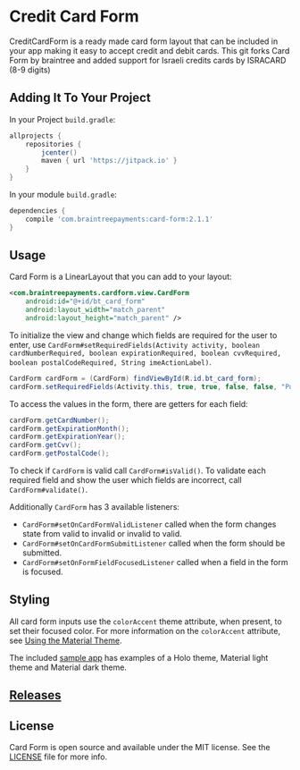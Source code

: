# Credit Card Form
CreditCardForm is a ready made card form layout that can be included in your app making it easy to
accept credit and debit cards. 
This git forks Card Form by braintree and added support for Israeli credits cards by ISRACARD (8-9 digits)


## Adding It To Your Project

In your Project `build.gradle`:

```groovy
allprojects {
    repositories {
        jcenter()
        maven { url 'https://jitpack.io' }
    }
}
```

In your module `build.gradle`:

```groovy
dependencies {
    compile 'com.braintreepayments:card-form:2.1.1'
}
```

## Usage

Card Form is a LinearLayout that you can add to your layout:

```xml
<com.braintreepayments.cardform.view.CardForm
    android:id="@+id/bt_card_form"
    android:layout_width="match_parent"
    android:layout_height="match_parent" />
```

To initialize the view and change which fields are required for the user to enter, use
`CardForm#setRequiredFields(Activity activity, boolean cardNumberRequired, boolean expirationRequired, boolean cvvRequired, boolean postalCodeRequired, String imeActionLabel)`.

```java
CardForm cardForm = (CardForm) findViewById(R.id.bt_card_form);
cardForm.setRequiredFields(Activity.this, true, true, false, false, "Purchase");
```

To access the values in the form, there are getters for each field:

```java
cardForm.getCardNumber();
cardForm.getExpirationMonth();
cardForm.getExpirationYear();
cardForm.getCvv();
cardForm.getPostalCode();
```

To check if `CardForm` is valid call `CardForm#isValid()`. To validate each required field
and show the user which fields are incorrect, call `CardForm#validate()`.

Additionally `CardForm` has 3 available listeners:

* `CardForm#setOnCardFormValidListener` called when the form changes state from valid to invalid or invalid to valid.
* `CardForm#setOnCardFormSubmitListener` called when the form should be submitted.
* `CardForm#setOnFormFieldFocusedListener` called when a field in the form is focused.

## Styling

All card form inputs use the `colorAccent` theme attribute, when present, to set their focused color.
For more information on the `colorAccent` attribute, see [Using the Material Theme](https://developer.android.com/training/material/theme.html).

The included [sample app](https://github.com/braintree/android-card-form/tree/master/Sample) has examples of a Holo theme, Material light theme and Material dark theme.

## [Releases](https://github.com/davidbeloo/CreditCardForm/releases)

## License

Card Form is open source and available under the MIT license. See the [LICENSE](LICENSE) file for more info.

